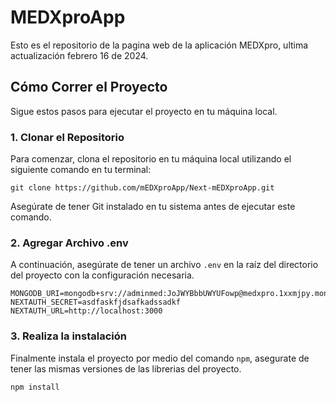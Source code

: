 # MEDXproApp

Esto es el repositorio de la pagina web de la aplicación MEDXpro, ultima actualización febrero 16 de 2024.

## Cómo Correr el Proyecto

Sigue estos pasos para ejecutar el proyecto en tu máquina local.

### 1. Clonar el Repositorio

Para comenzar, clona el repositorio en tu máquina local utilizando el siguiente comando en tu terminal:

```plaintext
git clone https://github.com/mEDXproApp/Next-mEDXproApp.git
```

Asegúrate de tener Git instalado en tu sistema antes de ejecutar este comando.

### 2. Agregar Archivo .env

A continuación, asegúrate de tener un archivo `.env` en la raíz del directorio del proyecto con la configuración necesaria.

```plaintext
MONGODB_URI=mongodb+srv://adminmed:JoJWYBbbUWYUFowp@medxpro.1xxmjpy.mongodb.net/authapp
NEXTAUTH_SECRET=asdfaskfjdsafkadssadkf
NEXTAUTH_URL=http://localhost:3000
```
### 3. Realiza la instalación

Finalmente instala el proyecto por medio del comando `npm`, asegurate de tener las mismas versiones de las librerias del proyecto.

```plaintext
npm install
```
